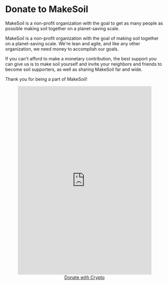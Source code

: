 # Donate to MakeSoil
MakeSoil is a non-profit organization with the goal to get as many people as possible making soil together on a planet-saving scale.

MakeSoil is a non-profit organization with the goal of making soil together on a planet-saving scale. We're lean and agile, and like any other organization, we need money to accomplish our goals.

If you can't afford to make a monetary contribution, the best support you can give us is to make soil yourself and invite your neighbors and friends to become soil supporters, as well as sharing MakeSoil far and wide.

Thank you for being a part of MakeSoil!

<div style="text-align: center;">
  <script src="https://donorbox.org/widget.js" paypalExpress="true"></script><iframe src="https://donorbox.org/embed/makesoil" height="600px" width="100%" style="max-width:425px; min-width:310px;" seamless="seamless" name="donorbox" frameborder="0" scrolling="no" allowpaymentrequest></iframe>
  <br />
  <a class="donate-with-crypto"
     href="https://commerce.coinbase.com/checkout/baf9ce19-918b-4b47-ae0d-aec51091d202">
    <span>Donate with Crypto</span>
  </a>
  <script src="https://commerce.coinbase.com/v1/checkout.js?version=201807">
  </script>
</div>